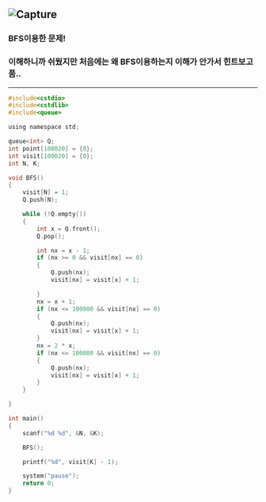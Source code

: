 ![Capture](https://user-images.githubusercontent.com/29946480/59597367-f0a34880-90f9-11e9-9fca-269dfa104df9.PNG)
------------------------------------------------------------------------------------------------------------------
### BFS이용한 문제!

### 이해하니까 쉬웠지만 처음에는 왜 BFS이용하는지 이해가 안가서 힌트보고 품..
---------------------------------------------------------------------------------------------------------------------
```c
#include<cstdio>
#include<cstdlib>
#include<queue>

using namespace std;

queue<int> Q;
int point[100020] = {0};
int visit[100020] = {0};
int N, K;

void BFS()
{
	visit[N] = 1;
	Q.push(N);

	while (!Q.empty())
	{
		int x = Q.front();
		Q.pop();

		int nx = x - 1;
		if (nx >= 0 && visit[nx] == 0)
		{
			Q.push(nx);
			visit[nx] = visit[x] + 1;

		}
		nx = x + 1;
		if (nx <= 100000 && visit[nx] == 0)
		{
			Q.push(nx);
			visit[nx] = visit[x] + 1;
		}
		nx = 2 * x;
		if (nx <= 100000 && visit[nx] == 0)
		{
			Q.push(nx);
			visit[nx] = visit[x] + 1;
		}
	}	

}

int main()
{
	scanf("%d %d", &N, &K);

	BFS();

	printf("%d", visit[K] - 1);

	system("pause");
	return 0;
}
```
